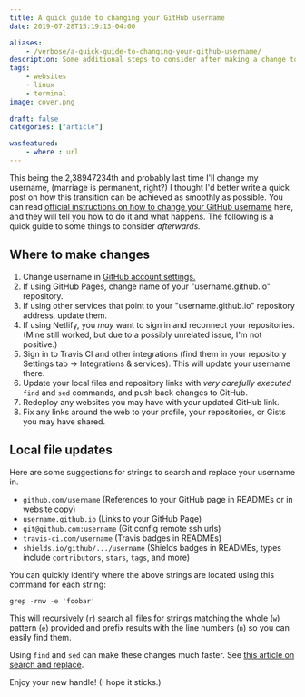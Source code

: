 ```yaml
---
title: A quick guide to changing your GitHub username
date: 2019-07-28T15:19:13-04:00

aliases:
    - /verbose/a-quick-guide-to-changing-your-github-username/
description: Some additional steps to consider after making a change to your username on GitHub.
tags:
    - websites
    - linux
    - terminal
image: cover.png
 
draft: false
categories: ["article"]

wasfeatured:
    - where : url
---
```


This being the 2,38947234th and probably last time I'll change my username, (marriage is permanent, right?) I thought I'd better write a quick post on how this transition can be achieved as smoothly as possible. You can read [official instructions on how to change your GitHub username](https://docs.github.com/en/account-and-profile/setting-up-and-managing-your-github-user-account/managing-user-account-settings/changing-your-github-username) here, and they will tell you how to do it and what happens. The following is a quick guide to some things to consider _afterwards._

## Where to make changes

1. Change username in [GitHub account settings.](https://github.com/settings/admin)
1. If using GitHub Pages, change name of your "username.github.io" repository.
1. If using other services that point to your "username.github.io" repository address, update them.
1. If using Netlify, you _may_ want to sign in and reconnect your repositories. (Mine still worked, but due to a possibly unrelated issue, I'm not positive.)
1. Sign in to Travis CI and other integrations (find them in your repository Settings tab -> Integrations & services). This will update your username there.
1. Update your local files and repository links with _very carefully executed_ `find` and `sed` commands, and push back changes to GitHub.
1. Redeploy any websites you may have with your updated GitHub link.
1. Fix any links around the web to your profile, your repositories, or Gists you may have shared.

## Local file updates

Here are some suggestions for strings to search and replace your username in.

* `github.com/username` (References to your GitHub page in READMEs or in website copy)
* `username.github.io` (Links to your GitHub Page)
* `git@github.com:username` (Git config remote ssh urls)
* `travis-ci.com/username` (Travis badges in READMEs)
* `shields.io/github/.../username` (Shields badges in READMEs, types include `contributors`, `stars`, `tags`, and more)

You can quickly identify where the above strings are located using this command for each string:

`grep -rnw -e 'foobar'`

This will recursively (`r`) search all files for strings matching the whole (`w`) pattern (`e`) provided and prefix results with the line numbers (`n`) so you can easily find them.

Using `find` and `sed` can make these changes much faster. See [this article on search and replace](/posts/how-to-replace-a-string-in-a-dozen-old-blog-posts-with-one-sed-terminal-command/).

Enjoy your new handle! (I hope it sticks.)
